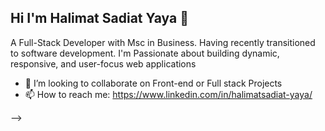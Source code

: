 ## Hi I'm Halimat Sadiat Yaya 👋

A Full-Stack Developer with Msc in Business. Having recently transitioned to software development. I'm Passionate about building dynamic, responsive, and user-focus web applications

- 👯 I’m looking to collaborate on Front-end or Full stack Projects
- 📫 How to reach me: https://www.linkedin.com/in/halimatsadiat-yaya/

-->
